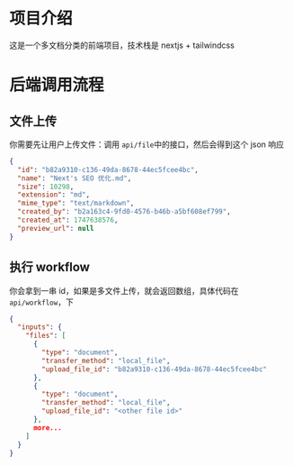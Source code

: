 # 项目介绍

这是一个多文档分类的前端项目，技术栈是 nextjs + tailwindcss

# 后端调用流程

## 文件上传

你需要先让用户上传文件：调用 `api/file`中的接口，然后会得到这个 json 响应

```json
{
  "id": "b82a9310-c136-49da-8678-44ec5fcee4bc",
  "name": "Next's SEO 优化.md",
  "size": 10298,
  "extension": "md",
  "mime_type": "text/markdown",
  "created_by": "b2a163c4-9fd0-4576-b46b-a5bf608ef799",
  "created_at": 1747638576,
  "preview_url": null
}
```

## 执行 workflow

你会拿到一串 id，如果是多文件上传，就会返回数组，具体代码在 `api/workflow`，下

```json
{
  "inputs": {
    "files": [
      {
        "type": "document",
        "transfer_method": "local_file",
        "upload_file_id": "b82a9310-c136-49da-8678-44ec5fcee4bc"
      },
      {
        "type": "document",
        "transfer_method": "local_file",
        "upload_file_id": "<other file id>"
      },
      more...
    ]
  }
}
```
